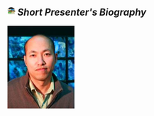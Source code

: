 ## <img width="3.5%" src="/Agenda/picture/biblio.png" /><link rel="stylesheet" type="text/css" media="all" href="./css/logo.css"/> <i class = "fa fa-handshake-p" aria-hidden="true">Short Presenter's Biography</i> 
<a href="https://nm.gist.ac.kr/?page_id=169">
    <img width="30%" alt="jongwon" src ="/Presentation_program/1_Key_note/picture/prof_jongwon.jpg" />
</a>
